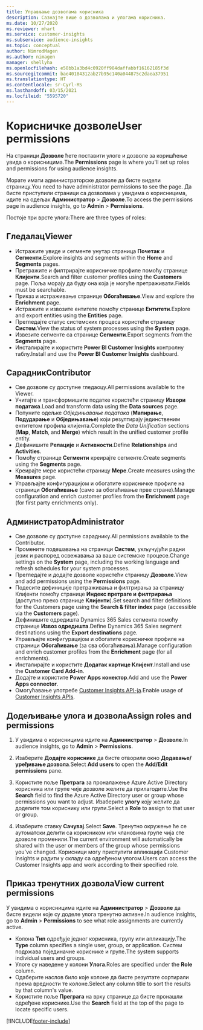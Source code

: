 ```yaml
---
title: Управљање дозволама корисника
description: Сазнајте више о дозволама и улогама корисника.
ms.date: 10/27/2020
ms.reviewer: mhart
ms.service: customer-insights
ms.subservice: audience-insights
ms.topic: conceptual
author: NimrodMagen
ms.author: nimagen
manager: shellyha
ms.openlocfilehash: e58bb1a3bd4c0920ff984daffabbf16162185f3d
ms.sourcegitcommit: bae40184312ab27b95c140a044875c2daea37951
ms.translationtype: HT
ms.contentlocale: sr-Cyrl-RS
ms.lasthandoff: 03/15/2021
ms.locfileid: "5595720"
---
```

# <a name="user-permissions"></a><span data-ttu-id="75104-103">Корисничке дозволе</span><span class="sxs-lookup"><span data-stu-id="75104-103">User permissions</span></span>

<span data-ttu-id="75104-104">На страници **Дозволе** ћете поставити улоге и дозволе за коришћење увида о корисницима.</span><span class="sxs-lookup"><span data-stu-id="75104-104">The **Permissions** page is where you'll set up roles and permissions for using audience insights.</span></span>

<span data-ttu-id="75104-105">Морате имати администраторске дозволе да бисте видели страницу.</span><span class="sxs-lookup"><span data-stu-id="75104-105">You need to have administrator permissions to see the page.</span></span> <span data-ttu-id="75104-106">Да бисте приступили страници са дозволама у увидима о корисницима, идите на одељак **Администратор** > **Дозволе**.</span><span class="sxs-lookup"><span data-stu-id="75104-106">To access the permissions page in audience insights, go to **Admin** > **Permissions**.</span></span>

<span data-ttu-id="75104-107">Постоје три врсте улога:</span><span class="sxs-lookup"><span data-stu-id="75104-107">There are three types of roles:</span></span>

## <a name="viewer"></a><span data-ttu-id="75104-108">Гледалац</span><span class="sxs-lookup"><span data-stu-id="75104-108">Viewer</span></span>

- <span data-ttu-id="75104-109">Истражите увиде и сегменте унутар страница **Почетак** и **Сегменти**.</span><span class="sxs-lookup"><span data-stu-id="75104-109">Explore insights and segments within the **Home** and **Segments** pages.</span></span>
- <span data-ttu-id="75104-110">Претражите и филтрирајте корисничке профиле помоћу странице **Клијенти**.</span><span class="sxs-lookup"><span data-stu-id="75104-110">Search and filter customer profiles using the **Customers** page.</span></span> <span data-ttu-id="75104-111">Поља морају да буду она која је могуће претраживати.</span><span class="sxs-lookup"><span data-stu-id="75104-111">Fields must be searchable.</span></span>
- <span data-ttu-id="75104-112">Приказ и истраживање странице **Обогаћивање**.</span><span class="sxs-lookup"><span data-stu-id="75104-112">View and explore the **Enrichment** page.</span></span>
- <span data-ttu-id="75104-113">Истражите и извозите ентитете помоћу странице **Ентитети**.</span><span class="sxs-lookup"><span data-stu-id="75104-113">Explore and export entities using the **Entities** page.</span></span>
- <span data-ttu-id="75104-114">Прегледајте статус системских процеса користећи страницу **Систем**.</span><span class="sxs-lookup"><span data-stu-id="75104-114">View the status of system processes  using the **System** page.</span></span>
- <span data-ttu-id="75104-115">Извезите сегменте са странице **Сегменти**.</span><span class="sxs-lookup"><span data-stu-id="75104-115">Export segments from the **Segments** page.</span></span>
- <span data-ttu-id="75104-116">Инсталирајте и користите **Power BI Customer Insights** контролну таблу.</span><span class="sxs-lookup"><span data-stu-id="75104-116">Install and use the **Power BI Customer Insights** dashboard.</span></span>

## <a name="contributor"></a><span data-ttu-id="75104-117">Сарадник</span><span class="sxs-lookup"><span data-stu-id="75104-117">Contributor</span></span>

- <span data-ttu-id="75104-118">Све дозволе су доступне гледаоцу.</span><span class="sxs-lookup"><span data-stu-id="75104-118">All permissions available to the Viewer.</span></span>
- <span data-ttu-id="75104-119">Учитајте и трансформишите податке користећи страницу **Извори података**.</span><span class="sxs-lookup"><span data-stu-id="75104-119">Load and transform data using the **Data sources** page.</span></span>
- <span data-ttu-id="75104-120">Попуните одељке *Обједињавање података* (**Мапирање**, **Подударање** и **Обједињавање**) који резултирају јединственим ентитетом профила клијента.</span><span class="sxs-lookup"><span data-stu-id="75104-120">Complete the *Data Unification* sections (**Map**, **Match**, and **Merge**) which result in the unified customer profile entity.</span></span>
- <span data-ttu-id="75104-121">Дефинишите **Релације** и **Активности**.</span><span class="sxs-lookup"><span data-stu-id="75104-121">Define **Relationships** and **Activities**.</span></span>
- <span data-ttu-id="75104-122">Помоћу странице **Сегменти** креирајте сегменте.</span><span class="sxs-lookup"><span data-stu-id="75104-122">Create segments using the **Segments** page.</span></span>
- <span data-ttu-id="75104-123">Креирајте мере користећи страницу **Мере**.</span><span class="sxs-lookup"><span data-stu-id="75104-123">Create measures using the **Measures** page.</span></span>
- <span data-ttu-id="75104-124">Управљајте конфигурацијом и обогатите корисничке профиле на страници **Обогаћивање** (само за обогаћивање прве стране).</span><span class="sxs-lookup"><span data-stu-id="75104-124">Manage configuration and enrich customer profiles from the **Enrichment** page (for first party enrichments only).</span></span>

## <a name="administrator"></a><span data-ttu-id="75104-125">Администратор</span><span class="sxs-lookup"><span data-stu-id="75104-125">Administrator</span></span>

- <span data-ttu-id="75104-126">Све дозволе су доступне сараднику.</span><span class="sxs-lookup"><span data-stu-id="75104-126">All permissions available to the Contributor.</span></span>
- <span data-ttu-id="75104-127">Промените подешавања на страници **Систем**, укључујући радни језик и распоред освежавања за ваше системске процесе.</span><span class="sxs-lookup"><span data-stu-id="75104-127">Change settings on the **System** page, including the working language and refresh schedules for your system processes.</span></span>
- <span data-ttu-id="75104-128">Прегледајте и додајте дозволе користећи страницу **Дозволе**.</span><span class="sxs-lookup"><span data-stu-id="75104-128">View and add permissions using the **Permissions** page.</span></span>
- <span data-ttu-id="75104-129">Подесите дефиниције претраживања и филтрирања за страницу Клијенти помоћу странице **Индекс претраге и филтрирања** (доступно преко странице **Клијенти**).</span><span class="sxs-lookup"><span data-stu-id="75104-129">Set search and filter definitions for the Customers page using the **Search & filter index** page (accessible via the **Customers** page).</span></span>
- <span data-ttu-id="75104-130">Дефинишите одредишта Dynamics 365 Sales сегмента помоћу странице **Извоз одредишта**.</span><span class="sxs-lookup"><span data-stu-id="75104-130">Define Dynamics 365 Sales segment destinations using the **Export destinations** page.</span></span>
- <span data-ttu-id="75104-131">Управљајте конфигурацијом и обогатите корисничке профиле на страници **Обогаћивање** (за сва обогаћивања).</span><span class="sxs-lookup"><span data-stu-id="75104-131">Manage configuration and enrich customer profiles from the **Enrichment** page (for all enrichments).</span></span>
- <span data-ttu-id="75104-132">Инсталирајте и користите **Додатак картице Клијент**.</span><span class="sxs-lookup"><span data-stu-id="75104-132">Install and use the **Customer Card Add-in**.</span></span>
- <span data-ttu-id="75104-133">Додајте и користите **Power Apps конектор**.</span><span class="sxs-lookup"><span data-stu-id="75104-133">Add and use the **Power Apps connector**.</span></span>
- <span data-ttu-id="75104-134">Омогућавање употребе [Customer Insights API-ја](apis.md).</span><span class="sxs-lookup"><span data-stu-id="75104-134">Enable usage of [Customer Insights APIs](apis.md).</span></span>

## <a name="assign-roles-and-permissions"></a><span data-ttu-id="75104-135">Додељивање улога и дозвола</span><span class="sxs-lookup"><span data-stu-id="75104-135">Assign roles and permissions</span></span>

1. <span data-ttu-id="75104-136">У увидима о корисницима идите на **Администратор** > **Дозволе**.</span><span class="sxs-lookup"><span data-stu-id="75104-136">In audience insights, go to **Admin** > **Permissions**.</span></span>

1. <span data-ttu-id="75104-137">Изаберите **Додајте кориснике** да бисте отворили окно **Додавање/уређивање дозвола**.</span><span class="sxs-lookup"><span data-stu-id="75104-137">Select **Add users** to open the **Add/Edit permissions** pane.</span></span>

1. <span data-ttu-id="75104-138">Користите поље **Претрага** за проналажење Azure Active Directory корисника или групе чије дозволе желите да прилагодите.</span><span class="sxs-lookup"><span data-stu-id="75104-138">Use the **Search** field to find the Azure Active Directory user or group whose permissions you want to adjust.</span></span> <span data-ttu-id="75104-139">Изаберите **улогу** коју желите да доделите том кориснику или групи.</span><span class="sxs-lookup"><span data-stu-id="75104-139">Select a **Role** to assign to that user or group.</span></span>

1. <span data-ttu-id="75104-140">Изаберите ставку **Сачувај**.</span><span class="sxs-lookup"><span data-stu-id="75104-140">Select **Save**.</span></span> <span data-ttu-id="75104-141">Тренутно окружење ће се аутоматски делити са корисником или члановима групе чија сте дозволе променили.</span><span class="sxs-lookup"><span data-stu-id="75104-141">The current environment will automatically be shared with the user or members of the group whose permissions you've changed.</span></span> <span data-ttu-id="75104-142">Корисници могу приступити апликацији Customer Insights и радити у складу са одређеном улогом.</span><span class="sxs-lookup"><span data-stu-id="75104-142">Users can access the Customer Insights app and work according to their specified role.</span></span>

## <a name="view-current-permissions"></a><span data-ttu-id="75104-143">Приказ тренутних дозвола</span><span class="sxs-lookup"><span data-stu-id="75104-143">View current permissions</span></span>

<span data-ttu-id="75104-144">У увидима о корисницима идите на **Администратор** > **Дозволе** да бисте видели које су доделе улога тренутно активне.</span><span class="sxs-lookup"><span data-stu-id="75104-144">In audience insights, go to **Admin** > **Permissions** to see what role assignments are currently active.</span></span>

- <span data-ttu-id="75104-145">Колона **Тип** одређује једног корисника, групу или апликацију.</span><span class="sxs-lookup"><span data-stu-id="75104-145">The **Type** column specifies a single user, group, or application.</span></span> <span data-ttu-id="75104-146">Систем подржава појединачне кориснике и групе.</span><span class="sxs-lookup"><span data-stu-id="75104-146">The system supports individual users and groups.</span></span>
- <span data-ttu-id="75104-147">Улоге су наведене у колони **Улога**.</span><span class="sxs-lookup"><span data-stu-id="75104-147">Roles are specified under the **Role** column.</span></span>
- <span data-ttu-id="75104-148">Одаберите наслов било које колоне да бисте резултате сортирали према вредности те колоне.</span><span class="sxs-lookup"><span data-stu-id="75104-148">Select any column title to sort the results by that column's value.</span></span>
- <span data-ttu-id="75104-149">Користите поље **Преграга** на врху странице да бисте пронашли одређене кориснике.</span><span class="sxs-lookup"><span data-stu-id="75104-149">Use the **Search** field at the top of the page to locate specific users.</span></span>


[!INCLUDE[footer-include](../includes/footer-banner.md)]